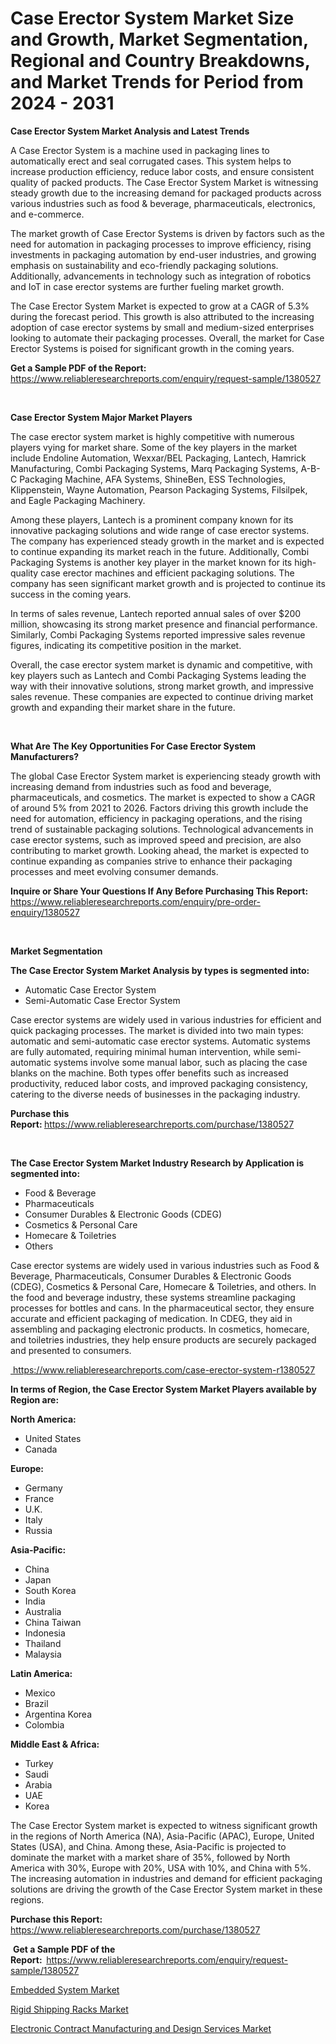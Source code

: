 <p><h1>Case Erector System Market Size and Growth, Market Segmentation, Regional and Country Breakdowns, and Market Trends for Period from 2024 -  2031</h1></p><p><strong>Case Erector System Market Analysis and Latest Trends</strong></p>
<p><p>A Case Erector System is a machine used in packaging lines to automatically erect and seal corrugated cases. This system helps to increase production efficiency, reduce labor costs, and ensure consistent quality of packed products. The Case Erector System Market is witnessing steady growth due to the increasing demand for packaged products across various industries such as food & beverage, pharmaceuticals, electronics, and e-commerce.</p><p>The market growth of Case Erector Systems is driven by factors such as the need for automation in packaging processes to improve efficiency, rising investments in packaging automation by end-user industries, and growing emphasis on sustainability and eco-friendly packaging solutions. Additionally, advancements in technology such as integration of robotics and IoT in case erector systems are further fueling market growth.</p><p>The Case Erector System Market is expected to grow at a CAGR of 5.3% during the forecast period. This growth is also attributed to the increasing adoption of case erector systems by small and medium-sized enterprises looking to automate their packaging processes. Overall, the market for Case Erector Systems is poised for significant growth in the coming years.</p></p>
<p><strong>Get a Sample PDF of the Report:&nbsp;</strong> <a href="https://www.reliableresearchreports.com/enquiry/request-sample/1380527">https://www.reliableresearchreports.com/enquiry/request-sample/1380527</a></p>
<p>&nbsp;</p>
<p><strong>Case Erector System Major Market Players</strong></p>
<p><p>The case erector system market is highly competitive with numerous players vying for market share. Some of the key players in the market include Endoline Automation, Wexxar/BEL Packaging, Lantech, Hamrick Manufacturing, Combi Packaging Systems, Marq Packaging Systems, A-B-C Packaging Machine, AFA Systems, ShineBen, ESS Technologies, Klippenstein, Wayne Automation, Pearson Packaging Systems, Filsilpek, and Eagle Packaging Machinery.</p><p>Among these players, Lantech is a prominent company known for its innovative packaging solutions and wide range of case erector systems. The company has experienced steady growth in the market and is expected to continue expanding its market reach in the future. Additionally, Combi Packaging Systems is another key player in the market known for its high-quality case erector machines and efficient packaging solutions. The company has seen significant market growth and is projected to continue its success in the coming years.</p><p>In terms of sales revenue, Lantech reported annual sales of over $200 million, showcasing its strong market presence and financial performance. Similarly, Combi Packaging Systems reported impressive sales revenue figures, indicating its competitive position in the market.</p><p>Overall, the case erector system market is dynamic and competitive, with key players such as Lantech and Combi Packaging Systems leading the way with their innovative solutions, strong market growth, and impressive sales revenue. These companies are expected to continue driving market growth and expanding their market share in the future.</p></p>
<p>&nbsp;</p>
<p><strong>What Are The Key Opportunities For Case Erector System Manufacturers?</strong></p>
<p><p>The global Case Erector System market is experiencing steady growth with increasing demand from industries such as food and beverage, pharmaceuticals, and cosmetics. The market is expected to show a CAGR of around 5% from 2021 to 2026. Factors driving this growth include the need for automation, efficiency in packaging operations, and the rising trend of sustainable packaging solutions. Technological advancements in case erector systems, such as improved speed and precision, are also contributing to market growth. Looking ahead, the market is expected to continue expanding as companies strive to enhance their packaging processes and meet evolving consumer demands.</p></p>
<p><strong>Inquire or Share Your Questions If Any Before Purchasing This Report:</strong> <a href="https://www.reliableresearchreports.com/enquiry/pre-order-enquiry/1380527">https://www.reliableresearchreports.com/enquiry/pre-order-enquiry/1380527</a></p>
<p>&nbsp;</p>
<p><strong>Market Segmentation</strong></p>
<p><strong>The Case Erector System Market Analysis by types is segmented into:</strong></p>
<p><ul><li>Automatic Case Erector System</li><li>Semi-Automatic Case Erector System</li></ul></p>
<p><p>Case erector systems are widely used in various industries for efficient and quick packaging processes. The market is divided into two main types: automatic and semi-automatic case erector systems. Automatic systems are fully automated, requiring minimal human intervention, while semi-automatic systems involve some manual labor, such as placing the case blanks on the machine. Both types offer benefits such as increased productivity, reduced labor costs, and improved packaging consistency, catering to the diverse needs of businesses in the packaging industry.</p></p>
<p><strong>Purchase this Report:&nbsp;</strong><a href="https://www.reliableresearchreports.com/purchase/1380527">https://www.reliableresearchreports.com/purchase/1380527</a></p>
<p>&nbsp;</p>
<p><strong>The Case Erector System Market Industry Research by Application is segmented into:</strong></p>
<p><ul><li>Food & Beverage</li><li>Pharmaceuticals</li><li>Consumer Durables & Electronic Goods (CDEG)</li><li>Cosmetics & Personal Care</li><li>Homecare & Toiletries</li><li>Others</li></ul></p>
<p><p>Case erector systems are widely used in various industries such as Food & Beverage, Pharmaceuticals, Consumer Durables & Electronic Goods (CDEG), Cosmetics & Personal Care, Homecare & Toiletries, and others. In the food and beverage industry, these systems streamline packaging processes for bottles and cans. In the pharmaceutical sector, they ensure accurate and efficient packaging of medication. In CDEG, they aid in assembling and packaging electronic products. In cosmetics, homecare, and toiletries industries, they help ensure products are securely packaged and presented to consumers.</p></p>
<p><a href="https://www.reliableresearchreports.com/case-erector-system-r1380527">&nbsp;https://www.reliableresearchreports.com/case-erector-system-r1380527</a></p>
<p><strong>In terms of Region, the Case Erector System Market Players available by Region are:</strong></p>
<p>
    <p> <strong> North America: </strong>
        <ul>
            <li>United States</li>
            <li>Canada</li>
        </ul>
        </p> 
    <p> <strong> Europe: </strong>
        <ul>
            <li>Germany</li>
            <li>France</li>
            <li>U.K.</li>
            <li>Italy</li>
            <li>Russia</li>
        </ul>
        </p> 
    <p> <strong> Asia-Pacific: </strong>
        <ul>
            <li>China</li>
            <li>Japan</li>
            <li>South Korea</li>
            <li>India</li>
            <li>Australia</li>
            <li>China Taiwan</li>
            <li>Indonesia</li>
            <li>Thailand</li>
            <li>Malaysia</li>
        </ul>
        </p> 
    <p> <strong> Latin America: </strong>
        <ul>
            <li>Mexico</li>
            <li>Brazil</li>
            <li>Argentina Korea</li>
            <li>Colombia</li>
        </ul>
        </p> 
    <p> <strong> Middle East & Africa: </strong>
        <ul>
            <li>Turkey</li>
            <li>Saudi</li>
            <li>Arabia</li>
            <li>UAE</li>
            <li>Korea</li>
        </ul>
    </p>
    </p>
<p><p>The Case Erector System market is expected to witness significant growth in the regions of North America (NA), Asia-Pacific (APAC), Europe, United States (USA), and China. Among these, Asia-Pacific is projected to dominate the market with a market share of 35%, followed by North America with 30%, Europe with 20%, USA with 10%, and China with 5%. The increasing automation in industries and demand for efficient packaging solutions are driving the growth of the Case Erector System market in these regions.</p></p>
<p><strong>Purchase this Report: </strong><a href="https://www.reliableresearchreports.com/purchase/1380527">https://www.reliableresearchreports.com/purchase/1380527</a></p>
<p>&nbsp;<strong>Get a Sample PDF of the Report:&nbsp;&nbsp;</strong><a href="https://www.reliableresearchreports.com/enquiry/request-sample/1380527">https://www.reliableresearchreports.com/enquiry/request-sample/1380527</a></p>
<p><strong></strong></p>
<p><p><a href="https://butternut-bug-553.notion.site/Embedded-System-Market-Insight-Market-Trends-Growth-Forecasted-from-2024-TO-2031-315c1ae1d9ed4ed68ec60ebeed02a155">Embedded System Market</a></p><p><a href="https://github.com/okotobwrhuteie/Market-Research-Report-List-2/blob/main/rigid-shipping-racks-market.md">Rigid Shipping Racks Market</a></p><p><a href="https://mire-aunt-385.notion.site/Analyzing-Electronic-Contract-Manufacturing-and-Design-Services-Market-Global-Industry-Perspective--dc46bdf5497c469fbf05ce49df304eb0">Electronic Contract Manufacturing and Design Services Market</a></p></p>